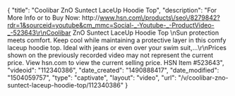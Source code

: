 {
    "title": "Coolibar ZnO Suntect LaceUp Hoodie Top",
    "description": "For More Info or to Buy Now: http:\/\/www.hsn.com\/products\/seo\/8279842?rdr=1&sourceid=youtube&cm_mmc=Social-_-Youtube-_-ProductVideo-_-523643\r\nCoolibar ZnO Suntect LaceUp Hoodie Top \nSun protection meets comfort. Keep cool while maintaining a protective layer in this comfy laceup hoodie top. Ideal with jeans or even over your swim suit,...\r\nPrices shown on the previously recorded video may not represent the current price.  View hsn.com to view the current selling price. HSN Item #523643",
    "videoid": "112340386",
    "date_created": "1490888417",
    "date_modified": "1504059757",
    "type": "captivate",
    "layout": "video",
    "url": "\/v\/coolibar-zno-suntect-laceup-hoodie-top\/112340386"
}